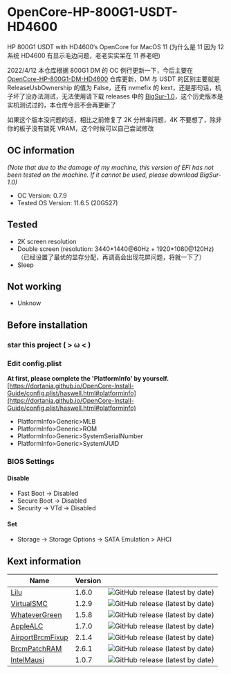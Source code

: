 # OpenCore-HP-800G1-USDT-HD4600

HP 800G1 USDT with HD4600‘s OpenCore for MacOS 11
(为什么是 11 因为 12 系统 HD4600 有显示毛边问题，老老实实呆在 11 养老吧)

2022/4/12 本仓库根据 800G1 DM 的 OC 例行更新一下，今后主要在 [OpenCore-HP-800G1-DM-HD4600](https://github.com/LemoFire/OpenCore-HP-800G1-DM-HD4600) 仓库更新，DM 与 USDT 的区别主要就是 ReleaseUsbOwnership 的值为 False，还有 nvmefix 的 kext，还是那句话，机子坏了没办法测试，无法使用请下载 releases 中的 [BigSur-1.0](https://github.com/LemoFire/OpenCore-HP-800G1-USDT-HD4600/releases/tag/BigSur-1.0)，这个历史版本是实机测试过的，本仓库今后不会再更新了

如果这个版本没问题的话，相比之前修复了 2K 分辨率问题，4K 不要想了，除非你的板子没有锁死 VRAM，这个时候可以自己尝试修改

## OC information

_(Note that due to the damage of my machine, this version of EFI has not been tested on the machine. If it cannot be used, please download BigSur-1.0)_

- OC Version: 0.7.9
- Tested OS Version: 11.6.5 (20G527)

## Tested

- 2K screen resolution
- Double screen (resolution: 3440\*1440@60Hz + 1920\*1080@120Hz)（已经设置了最优的显存分配，再调高会出现花屏问题，将就一下了）
- Sleep

## Not working

- Unknow

## Before installation

### star this project ( > ω < )

### Edit config.plist

**At first, please complete the 'PlatformInfo' by yourself.** [https://dortania.github.io/OpenCore-Install-Guide/config.plist/haswell.html#platforminfo](https://dortania.github.io/OpenCore-Install-Guide/config.plist/haswell.html#platforminfo)

- PlatformInfo>Generic>MLB
- PlatformInfo>Generic>ROM
- PlatformInfo>Generic>SystemSerialNumber
- PlatformInfo>Generic>SystemUUID

### BIOS Settings

#### Disable

- Fast Boot -> Disabled
- Secure Boot -> Disabled
- Security -> VTd -> Disabled

#### Set

- Storage -> Storage Options -> SATA Emulation > AHCI

## Kext information

| Name                                                                | Version |                                                                                                          |
| ------------------------------------------------------------------- | ------- | -------------------------------------------------------------------------------------------------------- |
| [Lilu](https://github.com/acidanthera/Lilu)                         | 1.6.0   | ![GitHub release (latest by date)](https://img.shields.io/github/v/release/acidanthera/Lilu)             |
| [VirtualSMC](https://github.com/acidanthera/VirtualSMC)             | 1.2.9   | ![GitHub release (latest by date)](https://img.shields.io/github/v/release/acidanthera/VirtualSMC)       |
| [WhateverGreen](https://github.com/acidanthera/WhateverGreen)       | 1.5.8   | ![GitHub release (latest by date)](https://img.shields.io/github/v/release/acidanthera/WhateverGreen)    |
| [AppleALC](https://github.com/acidanthera/AppleALC)                 | 1.7.0   | ![GitHub release (latest by date)](https://img.shields.io/github/v/release/acidanthera/AppleALC)         |
| [AirportBrcmFixup](https://github.com/acidanthera/AirportBrcmFixup) | 2.1.4   | ![GitHub release (latest by date)](https://img.shields.io/github/v/release/acidanthera/AirportBrcmFixup) |
| [BrcmPatchRAM](https://github.com/acidanthera/BrcmPatchRAM)         | 2.6.1   | ![GitHub release (latest by date)](https://img.shields.io/github/v/release/acidanthera/BrcmPatchRAM)     |
| [IntelMausi](https://github.com/acidanthera/IntelMausi)             | 1.0.7   | ![GitHub release (latest by date)](https://img.shields.io/github/v/release/acidanthera/IntelMausi)       |
